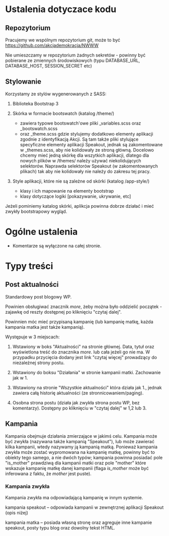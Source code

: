 # Ustalenia dotyczace kodu

## Repozytorium

Pracujemy we wspólnym repozytorium git, może to być
https://github.com/akcjademokracja/NWWW

Nie umieszczamy w repozytorium żadnych sekretów - powinny być
pobierane ze zmiennych środowiskowych (typu
DATABASE_URL, DATABASE_HOST, SESSION_SECRET etc)

## Stylowanie

Korzystamy ze stylów wygenerowanych z SASS:

1. Biblioteka Bootstrap 3
2. Skórka w formacie bootswatch (katalog /theme/)

    - zawiera typowe bootswatch'owe pliki _variables.scss oraz
    _bootswatch.scss
    - oraz _theme.scss gdzie stylujemy dodatkowo elementy aplikacji
      zgodnie z identyfikacją Akcji. Są tam także pliki stylujące
      specyficzne elementy aplikacji Speakout, jednak są zakomentowane
      w _themes.scss, aby nie kolidowały ze stroną główną. Docelowo
      chcemy mieć jedną skórkę dla wszytkich aplikacji, dlatego dla
      nowych plików w /themes/ należy używać niekolidujących
      selektorów. Naprawda selektorów Speakout (w zakomentowanych
      plikach) tak aby nie kolidowały nie należy do zakresu tej pracy.

3. Style aplikacji, które nie są zależne od skórki (katalog /app-style/)
   - klasy i ich mapowanie na elementy bootstrap
   - klasy dotyczące logiki [pokazywanie, ukrywanie, etc]

Jeżeli pominiemy katalog skórki, aplikcja powinna dobrze działać i
mieć zwykły bootstrapowy wygląd.

# Ogólne ustalenia

- Komentarze są wyłączone na całej stronie.


# Typy treści

## Post aktualności

Standardowy post blogowy WP.

Powinien obsługiwać znacznik _more_, żeby można było oddzielić
początek - zajawkę od reszty dostępnej po kliknięciu "czytaj dalej".

Powinnien móc mieć przypisaną kampanię (lub kampanię matkę, każda
kampania matka jest także kampanią).

Występuje w 3 miejscach:

1. Wstawiony w boks "Aktualności" na stronie głównej. Data, tytuł oraz
   wyświetlona treść do znacznika _more_. lub cała jeżeli go nie ma. W
   przypadku przycięcia dodany jest link "czytaj więcej" prowadzący do
   niezależnej strony postu.

2. Wstawiony do boksu "Działania" w stronie kampanii matki. Zachowanie
jak w 1.

3. Wstawiony na stronie "Wszystkie aktualności" która działa jak 1.,
   jednak zawiera całą historię aktualności (ze stronnicowaniem/paging).

4. Osobna strona postu (działa jak zwykła strona postu WP, bez
   komentarzy). Dostępny po kliknięciu w "czytaj dalej" w 1,2 lub 3.


## Kampania

Kampania obejmuje działania zmierzające w jakimś celu. Kampania może
być zwykła (nazywana także kampanią "Speakout"), lub może zawierać
kilka kampanii, wtedy nazywamy ją kampanią matką. Ponieważ kampania
zwykła może zostać wypromowana na kampanię matkę, powinny być to
obiekty tego samego, a nie dwóch typów; kampania powinna posiadać pole
"is_mother" prawdziwą dla kampanii matki oraz pole "mother" które
wskazuje kampanię matkę danej kampanii (flaga _is_mother_ może być
inferowana z faktu, że _mother_ jest puste).

### Kampania zwykła

Kampania zwykła ma odpowiadającą kampanię w innym systemie.


kampania speakout – odpowiada kampanii w zewnętrznej aplikacji
Speakout (opis niżej)



kampania matka – posiada własną stronę oraz agreguje inne kampanie speakout, posty typu blog oraz dowolny tekst HTML.
